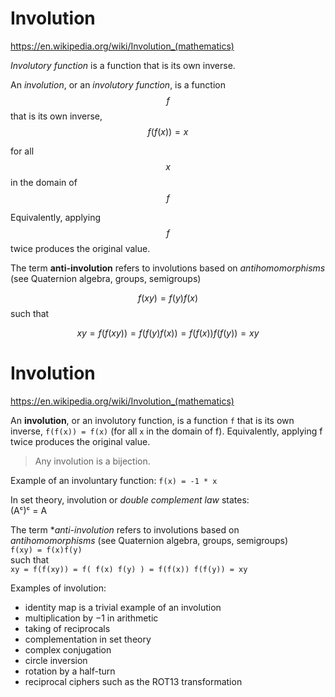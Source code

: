 # Involution

https://en.wikipedia.org/wiki/Involution_(mathematics)


*Involutory function* is a function that is its own inverse.

An *involution*, or an *involutory function*, is a function $$f$$ that is its own inverse, $$f(f(x)) = x$$

for all $$x$$ in the domain of $$f$$

Equivalently, applying $$f$$ twice produces the original value.

The term **anti-involution** refers to involutions based on *antihomomorphisms* (see Quaternion algebra, groups, semigroups)

$$f(xy) = f(y) f(x)$$ such that

$$xy = f(f(xy)) = f( f(y) f(x) ) = f(f(x)) f(f(y)) = xy$$

# Involution

https://en.wikipedia.org/wiki/Involution_(mathematics)

An **involution**, or an involutory function, is a function `f` that is its own inverse, `f(f(x)) = f(x)` (for all `x` in the domain of f). Equivalently, applying f twice produces the original value.

> Any involution is a bijection.

Example of an involuntary function: `f(x) = -1 * x`


In set theory, involution or *double complement law* states:    
(Aᶜ)ᶜ = A


The term **anti-involution* refers to involutions based on *antihomomorphisms* (see Quaternion algebra, groups, semigroups)    
`f(xy) = f(x)f(y)`    
such that    
`xy = f(f(xy)) = f( f(x) f(y) ) = f(f(x)) f(f(y)) = xy`


Examples of involution:
- identity map is a trivial example of an involution
- multiplication by −1 in arithmetic
- taking of reciprocals
- complementation in set theory
- complex conjugation
- circle inversion
- rotation by a half-turn
- reciprocal ciphers such as the ROT13 transformation

